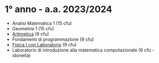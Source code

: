 # 1° anno - a.a. 2023/2024

- Analisi Matematica 1 (15 cfu)
- Geometria 1 (15 cfu)
- [Aritmetica](./Aritmetica) (9 cfu)
- Fondamenti di programmazione (9 cfu)
- [Fisica I con Laboratorio](./Fisica%201/) (9 cfu)
- Laboratorio di introduzione alla matematica computazionale (6 cfu - idoneità)

